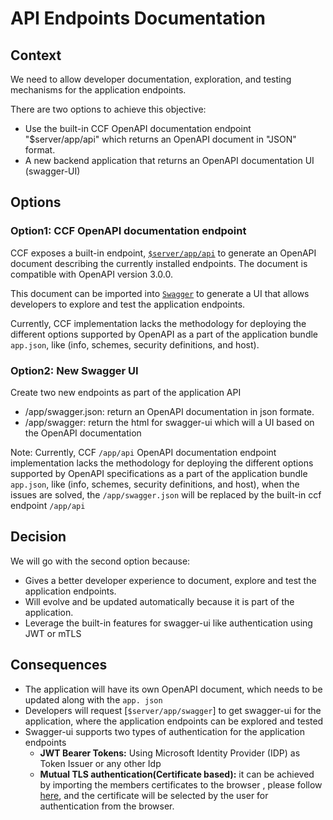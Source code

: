 # API Endpoints Documentation

## Context

We need to allow developer documentation, exploration, and testing mechanisms for the application endpoints.

There are two options to achieve this objective:

- Use the built-in CCF OpenAPI documentation endpoint "$server/app/api" which returns an OpenAPI document in "JSON" format.
- A new backend application that returns an OpenAPI documentation UI (swagger-UI)


## Options

### Option1: CCF OpenAPI documentation endpoint

CCF exposes a built-in endpoint, [`$server/app/api`](https://microsoft.github.io/CCF/main/use_apps/rpc_api.html#get--app-api) to generate an OpenAPI document describing the currently installed endpoints. The document is compatible with OpenAPI version 3.0.0.

This document can be imported into [`Swagger`](https://editor.swagger.io/) to generate a UI that allows developers to explore and test the application endpoints.

Currently, CCF implementation lacks the methodology for deploying the different options supported by OpenAPI as a part of the application bundle `app.json`, like (info, schemes, security definitions, and host).

### Option2: New Swagger UI

Create two new endpoints as part of the application API
 - /app/swagger.json: return an OpenAPI documentation in json formate.
 - /app/swagger: return the html for swagger-ui which will a UI based on the OpenAPI documentation

Note: Currently, CCF `/app/api` OpenAPI documentation endpoint implementation lacks the methodology for deploying the different options supported by OpenAPI specifications as a part of the application bundle `app.json`, like (info, schemes, security definitions, and host), when the issues are solved, the `/app/swagger.json` will be replaced by the built-in ccf endpoint `/app/api`

## Decision

We will go with the second option because:
- Gives a better developer experience to document, explore and test the application endpoints.
- Will evolve and be updated automatically because it is part of the application.
- Leverage the built-in features for swagger-ui like authentication using JWT or mTLS 

## Consequences

- The application will have its own OpenAPI document, which needs to be updated along with the `app. json`
- Developers will request [`$server/app/swagger`] to get swagger-ui for the application, where the application endpoints can be explored and tested
- Swagger-ui supports two types of authentication for the application endpoints 
    - **JWT Bearer Tokens:** Using Microsoft Identity Provider (IDP) as Token Issuer or any other Idp
    - **Mutual TLS authentication(Certificate based):** it can be achieved by importing the members certificates to the browser , please follow [here](https://support.globalsign.com/ssl/ssl-certificates-installation/import-and-export-certificate-microsoft-windows), and the certificate will be selected by the user for authentication from the browser.

